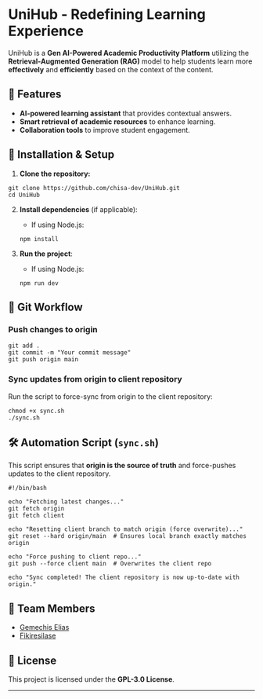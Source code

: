 # UniHub - Redefining Learning Experience 

UniHub is a **Gen AI-Powered Academic Productivity Platform** utilizing the **Retrieval-Augmented Generation (RAG)** model to help students learn more **effectively** and **efficiently** based on the context of the content.

## 🚀 Features
- **AI-powered learning assistant** that provides contextual answers.
- **Smart retrieval of academic resources** to enhance learning.
- **Collaboration tools** to improve student engagement.

## 📌 Installation & Setup

1. **Clone the repository:**
```
git clone https://github.com/chisa-dev/UniHub.git
cd UniHub
```

2. **Install dependencies** (if applicable):
   - If using Node.js:
   ```
   npm install
   ```


3. **Run the project**:
   - If using Node.js:
   ```
   npm run dev
   ```


## 🔄 Git Workflow

### **Push changes to origin**
```
git add .
git commit -m "Your commit message"
git push origin main
```

### **Sync updates from origin to client repository**
Run the script to force-sync from origin to the client repository:
```
chmod +x sync.sh
./sync.sh
```

## 🛠️ Automation Script (`sync.sh`)
This script ensures that **origin is the source of truth** and force-pushes updates to the client repository.

```
#!/bin/bash

echo "Fetching latest changes..."
git fetch origin
git fetch client

echo "Resetting client branch to match origin (force overwrite)..."
git reset --hard origin/main  # Ensures local branch exactly matches origin

echo "Force pushing to client repo..."
git push --force client main  # Overwrites the client repo

echo "Sync completed! The client repository is now up-to-date with origin."
```

## 👥 Team Members
- [Gemechis Elias](https://github.com/chisa-dev)
- [Fikiresilase](https://github.com/Fikiresilase)

## 📜 License
This project is licensed under the **GPL-3.0 License**.

---

